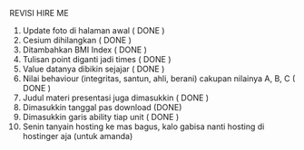 REVISI HIRE ME
1. Update foto di halaman awal ( DONE )
2. Cesium dihilangkan ( DONE )
3. Ditambahkan BMI Index ( DONE )
4. Tulisan point diganti jadi times ( DONE )
5. Value datanya dibikin sejajar ( DONE )
6. Nilai behaviour (integritas, santun, ahli, berani) cakupan nilainya A, B, C ( DONE )
7. Judul materi presentasi juga dimasukkin ( DONE )
8. Dimasukkin tanggal pas download  (DONE)
9. Dimasukkin garis ability tiap unit ( DONE )
10. Senin tanyain hosting ke mas bagus, kalo gabisa nanti hosting di hostinger aja (untuk amanda)
